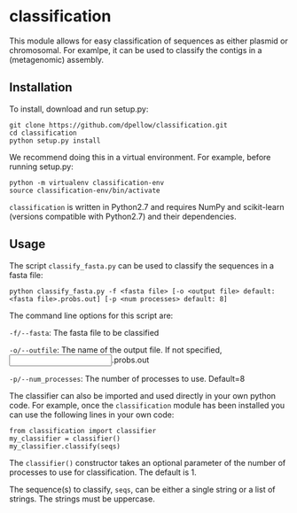 # classification
This module allows for easy classification of sequences as either plasmid or chromosomal.
For examlpe, it can be used to classify the contigs in a (metagenomic) assembly.

## Installation

To install, download and run setup.py:

    git clone https://github.com/dpellow/classification.git
    cd classification
    python setup.py install

<!--- `classification` can also be installed using `pip`. Just do `pip install classification` --->

We recommend doing this in a virtual environment. For example, before running setup.py:
```
python -m virtualenv classification-env
source classification-env/bin/activate
```

`classification` is written in Python2.7 and requires NumPy and scikit-learn (versions compatible with Python2.7) and their dependencies.

## Usage

The script `classify_fasta.py` can be used to classify the sequences in a fasta file:
```
python classify_fasta.py -f <fasta file> [-o <output file> default: <fasta file>.probs.out] [-p <num processes> default: 8]
```
The command line options for this script are:

`-f/--fasta`: The fasta file to be classified

`-o/--outfile`: The name of the output file. If not specified, <input filename>.probs.out

`-p/--num_processes`: The number of processes to use. Default=8


The classifier can also be imported and used directly in your own python code. For example, once the `classification` module has been installed you can use the following lines in your own code:
```
from classification import classifier
my_classifier = classifier()
my_classifier.classify(seqs)
```
The `classifier()` constructor takes an optional parameter of the number of processes to use for classification. The default is 1.

The sequence(s) to classify, `seqs`, can be either a single string or a list of strings. The strings must be uppercase.

